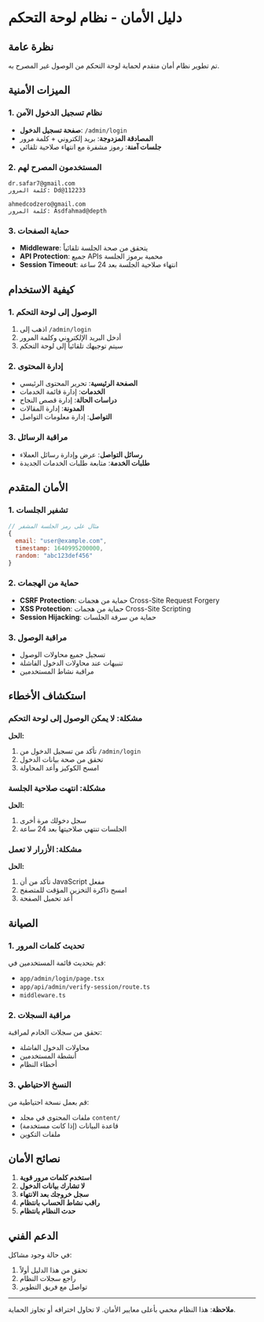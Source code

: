 # دليل الأمان - نظام لوحة التحكم

## نظرة عامة
تم تطوير نظام أمان متقدم لحماية لوحة التحكم من الوصول غير المصرح به.

## الميزات الأمنية

### 1. نظام تسجيل الدخول الآمن
- **صفحة تسجيل الدخول**: `/admin/login`
- **المصادقة المزدوجة**: بريد إلكتروني + كلمة مرور
- **جلسات آمنة**: رموز مشفرة مع انتهاء صلاحية تلقائي

### 2. المستخدمون المصرح لهم
```
dr.safar7@gmail.com
كلمة المرور: Dd@112233

ahmedcodzero@gmail.com  
كلمة المرور: Asdfahmad@depth
```

### 3. حماية الصفحات
- **Middleware**: يتحقق من صحة الجلسة تلقائياً
- **API Protection**: جميع APIs محمية برموز الجلسة
- **Session Timeout**: انتهاء صلاحية الجلسة بعد 24 ساعة

## كيفية الاستخدام

### 1. الوصول إلى لوحة التحكم
1. اذهب إلى `/admin/login`
2. أدخل البريد الإلكتروني وكلمة المرور
3. سيتم توجيهك تلقائياً إلى لوحة التحكم

### 2. إدارة المحتوى
- **الصفحة الرئيسية**: تحرير المحتوى الرئيسي
- **الخدمات**: إدارة قائمة الخدمات
- **دراسات الحالة**: إدارة قصص النجاح
- **المدونة**: إدارة المقالات
- **التواصل**: إدارة معلومات التواصل

### 3. مراقبة الرسائل
- **رسائل التواصل**: عرض وإدارة رسائل العملاء
- **طلبات الخدمة**: متابعة طلبات الخدمات الجديدة

## الأمان المتقدم

### 1. تشفير الجلسات
```javascript
// مثال على رمز الجلسة المشفر
{
  email: "user@example.com",
  timestamp: 1640995200000,
  random: "abc123def456"
}
```

### 2. حماية من الهجمات
- **CSRF Protection**: حماية من هجمات Cross-Site Request Forgery
- **XSS Protection**: حماية من هجمات Cross-Site Scripting
- **Session Hijacking**: حماية من سرقة الجلسات

### 3. مراقبة الوصول
- تسجيل جميع محاولات الوصول
- تنبيهات عند محاولات الدخول الفاشلة
- مراقبة نشاط المستخدمين

## استكشاف الأخطاء

### مشكلة: لا يمكن الوصول إلى لوحة التحكم
**الحل:**
1. تأكد من تسجيل الدخول من `/admin/login`
2. تحقق من صحة بيانات الدخول
3. امسح الكوكيز وأعد المحاولة

### مشكلة: انتهت صلاحية الجلسة
**الحل:**
1. سجل دخولك مرة أخرى
2. الجلسات تنتهي صلاحيتها بعد 24 ساعة

### مشكلة: الأزرار لا تعمل
**الحل:**
1. تأكد من أن JavaScript مفعل
2. امسح ذاكرة التخزين المؤقت للمتصفح
3. أعد تحميل الصفحة

## الصيانة

### 1. تحديث كلمات المرور
قم بتحديث قائمة المستخدمين في:
- `app/admin/login/page.tsx`
- `app/api/admin/verify-session/route.ts`
- `middleware.ts`

### 2. مراقبة السجلات
تحقق من سجلات الخادم لمراقبة:
- محاولات الدخول الفاشلة
- أنشطة المستخدمين
- أخطاء النظام

### 3. النسخ الاحتياطي
قم بعمل نسخة احتياطية من:
- ملفات المحتوى في مجلد `content/`
- قاعدة البيانات (إذا كانت مستخدمة)
- ملفات التكوين

## نصائح الأمان

1. **استخدم كلمات مرور قوية**
2. **لا تشارك بيانات الدخول**
3. **سجل خروجك بعد الانتهاء**
4. **راقب نشاط الحساب بانتظام**
5. **حدث النظام بانتظام**

## الدعم الفني

في حالة وجود مشاكل:
1. تحقق من هذا الدليل أولاً
2. راجع سجلات النظام
3. تواصل مع فريق التطوير

---
**ملاحظة**: هذا النظام محمي بأعلى معايير الأمان. لا تحاول اختراقه أو تجاوز الحماية.

